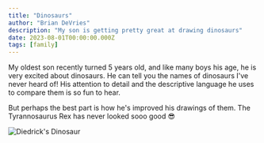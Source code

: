 ```yaml
---
title: "Dinosaurs"
author: "Brian DeVries"
description: "My son is getting pretty great at drawing dinosaurs"
date: 2023-08-01T00:00:00.000Z
tags: [family]
---
```


My oldest son recently turned 5 years old, and like many boys his age, he is very excited about dinosaurs. He can tell you the names of dinosaurs I've never heard of! His attention to detail and the descriptive language he uses to compare them is so fun to hear.

But perhaps the best part is how he's improved his drawings of them. The Tyrannosaurus Rex has never looked sooo good 😎

![Diedrick's Dinosaur](/images/blog/dinosaurs/dinosaur-20230801.jpeg)
